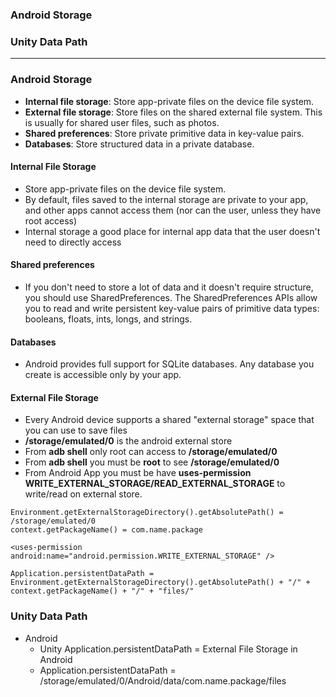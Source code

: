
### Android Storage
### Unity Data Path

--------------------

### Android Storage
  * **Internal file storage**: Store app-private files on the device file system.
  * **External file storage**: Store files on the shared external file system. This is usually for shared user files, such as photos.
  * **Shared preferences**: Store private primitive data in key-value pairs.
  * **Databases**: Store structured data in a private database.
  
#### Internal File Storage

* Store app-private files on the device file system.
* By default, files saved to the internal storage are private to your app, and other apps cannot access them (nor can the user, unless they have root access)
* Internal storage a good place for internal app data that the user doesn't need to directly access

#### Shared preferences
* If you don't need to store a lot of data and it doesn't require structure, you should use SharedPreferences. The SharedPreferences APIs allow you to read and write persistent key-value pairs of primitive data types: booleans, floats, ints, longs, and strings.

#### Databases
* Android provides full support for SQLite databases. Any database you create is accessible only by your app.

#### External File Storage

* Every Android device supports a shared "external storage" space that you can use to save files
* **/storage/emulated/0** is the android external store
* From **adb shell** only root can access to **/storage/emulated/0**
* From **adb shell** you must be **root** to see **/storage/emulated/0**
* From Android App you must be have **uses-permission WRITE_EXTERNAL_STORAGE/READ_EXTERNAL_STORAGE** to write/read on external store.

```
Environment.getExternalStorageDirectory().getAbsolutePath() = /storage/emulated/0
context.getPackageName() = com.name.package

<uses-permission android:name="android.permission.WRITE_EXTERNAL_STORAGE" />

Application.persistentDataPath = Environment.getExternalStorageDirectory().getAbsolutePath() + "/" + context.getPackageName() + "/" + "files/"

```

### Unity Data Path

* Android
  * Unity Application.persistentDataPath = External File Storage in Android
  * Application.persistentDataPath = /storage/emulated/0/Android/data/com.name.package/files
